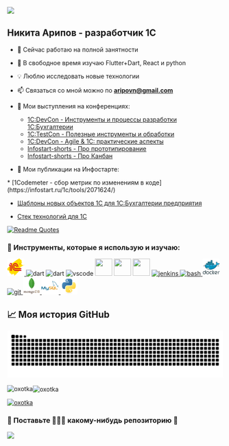 ﻿<p><img src="https://capsule-render.vercel.app/api?type=waving&color=gradient&height=120&section=header"/></p>

<h2 align="left">Никита Арипов - разработчик 1С</h2>

- 🏢 Сейчас работаю на полной занятности

- 🌱 В свободное время изучаю Flutter+Dart, React и python

- 💡 Люблю исследовать новые технологии

- 📫 Связаться со мной можно по **aripovn@gmail.com**

- 📣 Мои выступления на конференциях:
  * [1С:DevCon - Инструменты и процессы разработки 1С:Бухгалтерии](https://youtu.be/GeLbvkZuCi0?si=TQND39-mfHEr1gfH)
  * [1С:TestCon - Полезные инструменты и обработки](https://youtu.be/SDeysQc0K9w?si=qp0t5xbTvB_VbBla)
  * [1С:DevCon - Agile & 1C: практические аспекты](https://youtu.be/Ux1oTD6Xmy4?si=uPzWIK80DkS2xzZt)
  * [Infostart-shorts - Про прототипирование](https://youtube.com/shorts/_km2yyuTS9M?si=Qd8QBu03S4lz3cgC)
  * [Infostart-shorts - Про Канбан](https://youtube.com/shorts/PH-b4ex0fCw?si=oDfywODiQom2TE8s)

- 📃 Мои публикации на Инфостарте:
<div id="infostart_posts">
* [1Codemeter - cбор метрик по изменениям в коде](https://infostart.ru/1c/tools/2071624/)


* [Шаблоны новых объектов 1С для 1С:Бухгалтерии предприятия](https://infostart.ru/1c/articles/2008914/)


* [Стек технологий для 1С](https://infostart.ru/1c/articles/1558366/)


</div>

[![Readme Quotes](https://quotes-github-readme.vercel.app/api?type=horizontal&theme=light)](https://github.com/piyushsuthar/github-readme-quotes)

<h3 align="left">🚀  Инструменты, которые я использую и изучаю:</h3>
<p align="left"> 
<a href="https://v8.1c.ru" target="_blank"> <img src="https://github.com/Oxotka/Oxotka/blob/main/src/logo1cm.png" alt="1C" width="40" height="40"/> </a>
<img src="https://cdn.jsdelivr.net/gh/devicons/devicon/icons/dart/dart-original.svg" alt="dart" width="40" height="40"/>
<img src="https://cdn.jsdelivr.net/gh/devicons/devicon/icons/flutter/flutter-original.svg" alt="dart" width="40" height="40"/>
<img src="https://cdn.jsdelivr.net/gh/devicons/devicon/icons/vscode/vscode-original.svg" alt="vscode" width="40" height="40"/>
<img src="https://cdn.jsdelivr.net/gh/devicons/devicon/icons/xcode/xcode-original.svg" width="40" height="40"/>
<img src="https://cdn.jsdelivr.net/gh/devicons/devicon/icons/gitlab/gitlab-original-wordmark.svg" width="40" height="40"/>
<img src="https://cdn.jsdelivr.net/gh/devicons/devicon/icons/github/github-original-wordmark.svg" width="40" height="40"/>
<a href="https://www.jenkins.io" target="_blank"> <img src="https://www.vectorlogo.zone/logos/jenkins/jenkins-icon.svg" alt="jenkins" width="40" height="40"/> </a> 
<a href="https://www.gnu.org/software/bash/" target="_blank"> <img src="https://www.vectorlogo.zone/logos/gnu_bash/gnu_bash-icon.svg" alt="bash" width="40" height="40"/> </a> 
<a href="https://www.docker.com/" target="_blank"> <img src="https://raw.githubusercontent.com/devicons/devicon/master/icons/docker/docker-original-wordmark.svg" alt="docker" width="40" height="40"/> </a> 
<a href="https://git-scm.com/" target="_blank"> <img src="https://www.vectorlogo.zone/logos/git-scm/git-scm-icon.svg" alt="git" width="40" height="40"/> </a> 
<a href="https://www.mongodb.com/" target="_blank"> <img src="https://raw.githubusercontent.com/devicons/devicon/master/icons/mongodb/mongodb-original-wordmark.svg" alt="mongodb" width="40" height="40"/> </a> 
<a href="https://www.mysql.com/" target="_blank"> <img src="https://raw.githubusercontent.com/devicons/devicon/master/icons/mysql/mysql-original-wordmark.svg" alt="mysql" width="40" height="40"/> </a> 
<a href="https://www.python.org" target="_blank"> <img src="https://raw.githubusercontent.com/devicons/devicon/master/icons/python/python-original.svg" alt="python" width="40" height="40"/> </a>
</p>

<h2> 📈 Моя история GitHub</h2>
<p><img src="https://github.com/Oxotka/Oxotka/blob/output/github-contribution-grid-snake.svg" alt="snake animation"/></p>

<p align="left"><img align="left" src="https://github-readme-stats.vercel.app/api/top-langs?username=oxotka&show_icons=true&locale=en&layout=compact" alt="oxotka" />
<img align="center" src="https://github-readme-stats.vercel.app/api?username=oxotka&show_icons=true&locale=en" alt="oxotka" /></p>
<p><a href="https://github.com/ryo-ma/github-profile-trophy"><img src="https://github-profile-trophy.vercel.app/?username=oxotka" alt="oxotka" /></a> </p>

<h3 align="left">🫶 Поставьте 🌟🌟🌟 какому-нибудь репозиторию 🫶</h3>

<p align="left">
  <img src="https://capsule-render.vercel.app/api?type=waving&color=gradient&height=120&section=footer"/>
</p>
